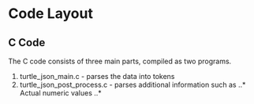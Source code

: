 # Code Layout

## C Code ##

The C code consists of three main parts, compiled as two programs.

1. turtle_json_main.c - parses the data into tokens
2. turtle_json_post_process.c - parses additional information such as
..* Actual numeric values
..* 